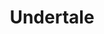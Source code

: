 ---
title: Undertale
crosslinks:
- UndertaleAUs
- UndertaleCringe
- Underminers
- place
- Storyshift
- titlegore
- Pixiv
- homestuck
- mildlyundertale
- ireland
- aww
- SCP
- nocontext
- xkcd
- Pundertale
- gifs
- Mothertale
- Charadefensesquad
- Unitale
---